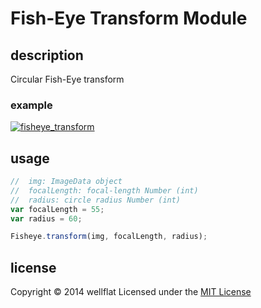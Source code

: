 # Fish-Eye Transform Module

## description

Circular Fish-Eye transform

### example
[![fisheye_transform](http://rest-term.com/labs/repos/images/fisheye_transform.jpg)](http://rest-term.com/labs/html5/fisheye.html)

## usage

```js
//  img: ImageData object
//  focalLength: focal-length Number (int)
//  radius: circle radius Number (int)
var focalLength = 55;
var radius = 60;

Fisheye.transform(img, focalLength, radius);

```

license
----------
Copyright &copy; 2014 wellflat Licensed under the [MIT License][MIT]

[FishEye]: http://rest-term.com/labs/html5/fisheye.html
[MIT]: http://www.opensource.org/licenses/mit-license.php
